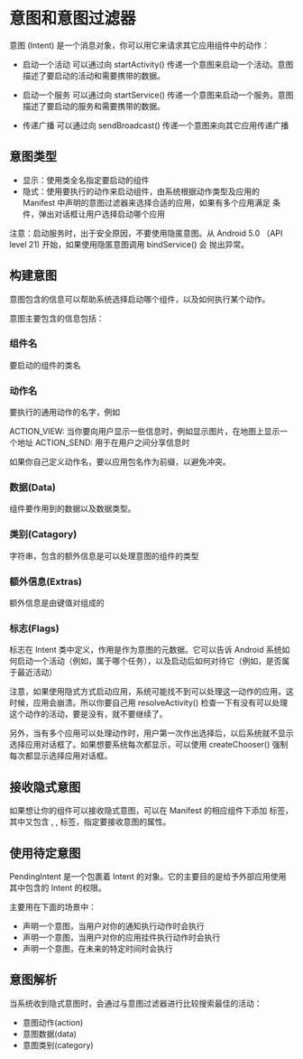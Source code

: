 # 意图和意图过滤器
意图 (Intent) 是一个消息对象，你可以用它来请求其它应用组件中的动作：

* 启动一个活动
可以通过向 startActivity() 传递一个意图来启动一个活动。意图描述了要启动的活动和需要携带的数据。

* 启动一个服务
可以通过向 startService() 传递一个意图来启动一个服务。意图描述了要启动的服务和需要携带的数据。

* 传递广播
可以通过向 sendBroadcast() 传递一个意图来向其它应用传递广播

## 意图类型
* 显示：使用类全名指定要启动的组件
* 隐式：使用要执行的动作来启动组件，由系统根据动作类型及应用的 Manifest 中声明的意图过滤器来选择合适的应用，如果有多个应用满足
条件，弹出对话框让用户选择启动哪个应用

注意：启动服务时，出于安全原因，不要使用隐匿意图。从 Android 5.0 （API level 21) 开始，如果使用隐匿意图调用 bindService() 会
抛出异常。

## 构建意图
意图包含的信息可以帮助系统选择启动哪个组件，以及如何执行某个动作。

意图主要包含的信息包括：

### 组件名
要启动的组件的类名

### 动作名
要执行的通用动作的名字，例如 

ACTION_VIEW: 当你要向用户显示一些信息时，例如显示图片，在地图上显示一个地址
ACTION_SEND: 用于在用户之间分享信息时

如果你自己定义动作名，要以应用包名作为前缀，以避免冲突。

### 数据(Data)
组件要作用到的数据以及数据类型。

### 类别(Catagory)
字符串，包含的额外信息是可以处理意图的组件的类型

### 额外信息(Extras)
额外信息是由键值对组成的

### 标志(Flags)
标志在 Intent 类中定义，作用是作为意图的元数据。它可以告诉 Android 系统如何启动一个活动（例如，属于哪个任务），以及启动后如何对待它（例如，是否属于最近活动）

注意，如果使用隐式方式启动应用，系统可能找不到可以处理这一动作的应用，这时候，应用会崩溃。所以你要自己用 resolveActivity() 检查一下有没有可以处理这个动作的活动，要是没有，就不要继续了。

另外，当有多个应用可以处理动作时，用户第一次作出选择后，以后系统就不显示选择应用对话框了。如果想要系统每次都显示，可以使用 createChooser() 强制每次都显示选择应用对话框。

## 接收隐式意图
如果想让你的组件可以接收隐式意图，可以在 Manifest 的相应组件下添加 <intent-filter> 标签，其中又包含 <action>, <data>, <category> 标签，指定要接收意图的属性。

## 使用待定意图
PendingIntent 是一个包裹着 Intent 的对象。它的主要目的是给予外部应用使用其中包含的 Intent 的权限。

主要用在下面的场景中：
* 声明一个意图，当用户对你的通知执行动作时会执行
* 声明一个意图，当用户对你的应用挂件执行动作时会执行
* 声明一个意图，在未来的特定时间时会执行

## 意图解析
当系统收到隐式意图时，会通过与意图过滤器进行比较搜索最佳的活动：

* 意图动作(action)
* 意图数据(data)
* 意图类别(category)
